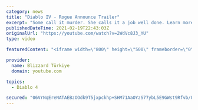 ```yaml
---
category: news
title: "Diablo IV - Rogue Announce Trailer"
excerpt: "Some call it murder. She calls it a job well done. Learn more at Diablo4.com. The Rogue is the newest addition to the Diablo IV ..."
publishedDateTime: 2021-02-19T22:43:03Z
originalUrl: "https://youtube.com/watch?v=2WdVc8J3_YU"
type: video

featuredContent: "<iframe width=\"800\" height=\"500\" frameborder=\"0\" src=\"https://www.youtube.com/embed/2WdVc8J3_YU\" allow=\"accelerometer; autoplay; encrypted-media; gyroscope; picture-in-picture\" allowfullscreen></iframe>"

provider:
  name: Blizzard Türkiye
  domain: youtube.com

topics:
  - Diablo 4

secured: "06VrNqEreNATAEBzOOdk9T5jxpckhp+SHM71AaOYzS77ybL5E9GWst9Rfvb/UDxL1HLLVvIXhY2Dsc6BUyYf/4LzbrIlxtrvEFQ5gEpVLAYC+bhBRyteFTQcZX6MPfftfJy09H9CYvxJZzvGXIZWcD4TsdDiDKcytRW+ow/6z0h5b0Ahx+aXb/hRWv3OEERj9G+NcuLDz/2ch9o+3Eox3YgqQ5okrzS+87+Nm762VrSr8e2CgLwECzE12dk9hw0zcQoR4FV8wDtTxnLNnZCu+62UX6dCmC8Z+ytrY7TNJsPmAsMyjYl0ULt7khrobVsha5bQWN9htU5FWXKgP/gj8m+dfOKvcNI4uu3imNq6o0q0KznfQYkFxxrTPfEfit9QQRZXawvhatFeVNvRP6c0eQ==;w36WNvTHMQBOAofnG4OIZg=="
---
```


